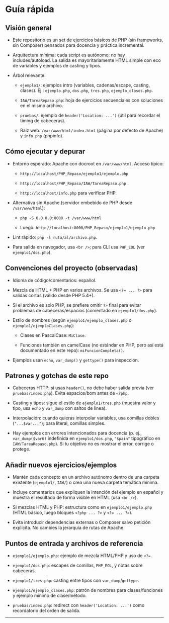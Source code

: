 # Guía rápida  

## Visión general

- Este repositorio es un set de ejercicios básicos de PHP (sin frameworks, sin Composer) pensados para docencia y práctica incremental.

- Arquitectura mínima: cada script es autónomo; no hay includes/autoload. La salida es mayoritariamente HTML simple con eco de variables y ejemplos de casting y tipos.

- Árbol relevante:

  - `ejemplo1/`: ejemplos intro (variables, cadenas/escape, casting, clases). Ej.: `ejemplo.php`, `dos.php`, `tres.php`, `ejemplo_clases.php`.

  - `IAW/TareaRepaso.php`: hoja de ejercicios secuenciales con soluciones en el mismo archivo.

  - `pruebas/`: ejemplo de `header('Location: ...')` (útil para recordar el timing de cabeceras).

  - Raíz web: `/var/www/html/index.html` (página por defecto de Apache) y `info.php` (phpinfo).

## Cómo ejecutar y depurar

- Entorno esperado: Apache con docroot en `/var/www/html`. Acceso típico:

  - `http://localhost/PHP_Repaso/ejemplo1/ejemplo.php`

  - `http://localhost/PHP_Repaso/IAW/TareaRepaso.php`

  - `http://localhost/info.php` para verificar PHP.

- Alternativa sin Apache (servidor embebido de PHP desde `/var/www/html`):

  - `php -S 0.0.0.0:8000 -t /var/www/html`

  - Luego: `http://localhost:8000/PHP_Repaso/ejemplo1/ejemplo.php`

- Lint rápido: `php -l ruta/al/archivo.php`.

- Para salida en navegador, usa `<br />`; para CLI usa `PHP_EOL` (ver `ejemplo1/dos.php`).

## Convenciones del proyecto (observadas)

- Idioma de código/comentarios: español.

- Mezcla de HTML + PHP en varios archivos. Se usa `<?= ... ?>` para salidas cortas (válido desde PHP 5.4+).

- Si el archivo es solo PHP, se prefiere omitir `?>` final para evitar problemas de cabeceras/espacios (comentado en `ejemplo1/dos.php`).

- Estilo de nombres (según `ejemplo1/ejemplo_clases.php` o `ejemplo1/ejemploClases.php`):

  - Clases en PascalCase: `MiClase`.

  - Funciones también en camelCase (no estándar en PHP, pero así está documentado en este repo): `miFuncionCompleta()`.

- Ejemplos usan `echo`, `var_dump()` y `gettype()` para inspección.

## Patrones y gotchas de este repo

- Cabeceras HTTP: si usas `header()`, no debe haber salida previa (ver `pruebas/index.php`). Evita espacios/bom antes de `<?php`.

- Casting y tipos: sigue el estilo de `ejemplo1/tres.php` (muestra valor y tipo, usa `echo` y `var_dump` con saltos de línea).

- Interpolación: cuando quieras interpolar variables, usa comillas dobles (`"...$var..."`); para literal, comillas simples.

- Hay ejemplos con errores intencionados para docencia (p. ej., `var_dump($var6)` indefinida en `ejemplo1/dos.php`, `"$pain"` tipográfico en `IAW/TareaRepaso.php`). Si tu objetivo no es mostrar el error, corrige o protege.

## Añadir nuevos ejercicios/ejemplos

- Mantén cada concepto en un archivo autónomo dentro de una carpeta existente (`ejemplo1/`, `IAW/`) o crea una nueva carpeta temática mínima.

- Incluye comentarios que expliquen la intención del ejemplo en español y muestra el resultado de forma visible en HTML (usa `<br />`).

- Si mezclas HTML y PHP: estructura como en `ejemplo1/ejemplo.php` (HTML básico, luego bloques `<?php ... ?>` y `<?= ... ?>`).

- Evita introducir dependencias externas o Composer salvo petición explícita. No cambies la jerarquía de rutas de Apache.

## Puntos de entrada y archivos de referencia

- `ejemplo1/ejemplo.php`: ejemplo de mezcla HTML/PHP y uso de `<?=`.

- `ejemplo1/dos.php`: escapes de comillas, `PHP_EOL`, y notas sobre cabeceras.

- `ejemplo1/tres.php`: casting entre tipos con `var_dump`/`gettype`.

- `ejemplo1/ejemplo_clases.php`: patrón de nombres para clases/funciones y ejemplo mínimo de clase/método.

- `pruebas/index.php`: redirect con `header('Location: ...')` como recordatorio del orden de salida.

---
 
